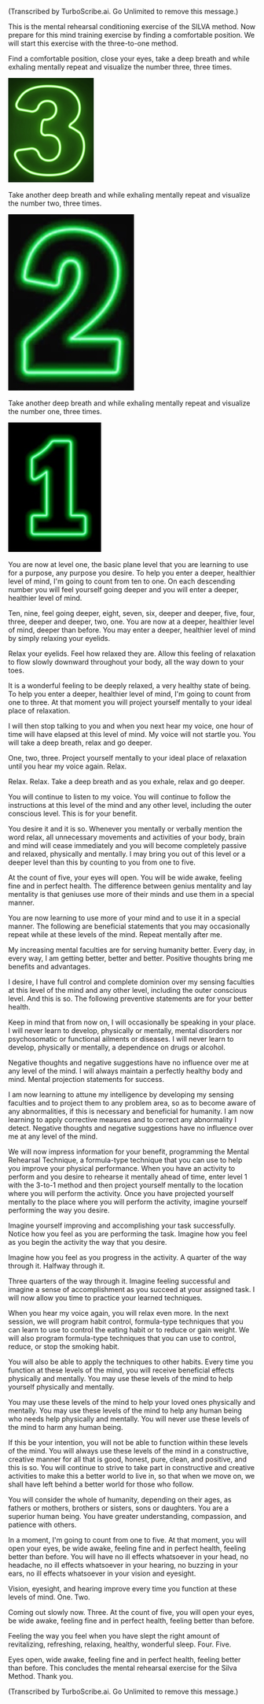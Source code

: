 (Transcribed by TurboScribe.ai. Go Unlimited to remove this message.)

This is the mental rehearsal conditioning exercise of the SILVA method. Now prepare for this mind training exercise by finding a comfortable position. We will start this exercise with the three-to-one method.

Find a comfortable position, close your eyes, take a deep breath and while exhaling mentally repeat and visualize the number three, three times. 

![Number 3](../00500-Numbers/images/52_50_Three.png)

Take another deep breath and while exhaling mentally repeat and visualize the number two, three times. 

![Number 2](../00500-Numbers/images/50_51_NeonNumberTwo.jpg)

Take another deep breath and while exhaling mentally repeat and visualize the number one, three times.

![Number 1](../00500-Numbers/images/49_50_NeonNumberOne.jpg)

You are now at level one, the basic plane level that you are learning to use for a purpose, any purpose you desire. To help you enter a deeper, healthier level of mind, I'm going to count from ten to one. On each descending number you will feel yourself going deeper and you will enter a deeper, healthier level of mind.

Ten, nine, feel going deeper, eight, seven, six, deeper and deeper, five, four, three, deeper and deeper, two, one. You are now at a deeper, healthier level of mind, deeper than before. You may enter a deeper, healthier level of mind by simply relaxing your eyelids. 

Relax your eyelids. Feel how relaxed they are. Allow this feeling of relaxation to flow slowly downward throughout your body, all the way down to your toes.

It is a wonderful feeling to be deeply relaxed, a very healthy state of being. To help you enter a deeper, healthier level of mind, I'm going to count from one to three. At that moment you will project yourself mentally to your ideal place of relaxation.

I will then stop talking to you and when you next hear my voice, one hour of time will have elapsed at this level of mind. My voice will not startle you. You will take a deep breath, relax and go deeper.

One, two, three. Project yourself mentally to your ideal place of relaxation until you hear my voice again. Relax.

Relax. Relax. Take a deep breath and as you exhale, relax and go deeper.

You will continue to listen to my voice. You will continue to follow the instructions at this level of the mind and any other level, including the outer conscious level. This is for your benefit. 

You desire it and it is so. Whenever you mentally or verbally mention the word relax, all unnecessary movements and activities of your body, brain and mind will cease immediately and you will become completely passive and relaxed, physically and mentally. I may bring you out of this level or a deeper level than this by counting to you from one to five.

At the count of five, your eyes will open. You will be wide awake, feeling fine and in perfect health. The difference between genius mentality and lay mentality is that geniuses use more of their minds and use them in a special manner.

You are now learning to use more of your mind and to use it in a special manner. The following are beneficial statements that you may occasionally repeat while at these levels of the mind. Repeat mentally after me.

My increasing mental faculties are for serving humanity better. Every day, in every way, I am getting better, better and better. Positive thoughts bring me benefits and advantages. 

I desire, I have full control and complete dominion over my sensing faculties at this level of the mind and any other level, including the outer conscious level. And this is so. The following preventive statements are for your better health. 

Keep in mind that from now on, I will occasionally be speaking in your place. I will never learn to develop, physically or mentally, mental disorders nor psychosomatic or functional ailments or diseases. I will never learn to develop, physically or mentally, a dependence on drugs or alcohol.

Negative thoughts and negative suggestions have no influence over me at any level of the mind. I will always maintain a perfectly healthy body and mind. Mental projection statements for success.

I am now learning to attune my intelligence by developing my sensing faculties and to project them to any problem area, so as to become aware of any abnormalities, if this is necessary and beneficial for humanity. I am now learning to apply corrective measures and to correct any abnormality I detect. Negative thoughts and negative suggestions have no influence over me at any level of the mind.

We will now impress information for your benefit, programming the Mental Rehearsal Technique, a formula-type technique that you can use to help you improve your physical performance. When you have an activity to perform and you desire to rehearse it mentally ahead of time, enter level 1 with the 3-to-1 method and then project yourself mentally to the location where you will perform the activity. Once you have projected yourself mentally to the place where you will perform the activity, imagine yourself performing the way you desire.

Imagine yourself improving and accomplishing your task successfully. Notice how you feel as you are performing the task. Imagine how you feel as you begin the activity the way that you desire.

Imagine how you feel as you progress in the activity. A quarter of the way through it. Halfway through it.

Three quarters of the way through it. Imagine feeling successful and imagine a sense of accomplishment as you succeed at your assigned task. I will now allow you time to practice your learned techniques.

When you hear my voice again, you will relax even more. In the next session, we will program habit control, formula-type techniques that you can learn to use to control the eating habit or to reduce or gain weight. We will also program formula-type techniques that you can use to control, reduce, or stop the smoking habit.

You will also be able to apply the techniques to other habits. Every time you function at these levels of the mind, you will receive beneficial effects physically and mentally. You may use these levels of the mind to help yourself physically and mentally.

You may use these levels of the mind to help your loved ones physically and mentally. You may use these levels of the mind to help any human being who needs help physically and mentally. You will never use these levels of the mind to harm any human being.

If this be your intention, you will not be able to function within these levels of the mind. You will always use these levels of the mind in a constructive, creative manner for all that is good, honest, pure, clean, and positive, and this is so. You will continue to strive to take part in constructive and creative activities to make this a better world to live in, so that when we move on, we shall have left behind a better world for those who follow.

You will consider the whole of humanity, depending on their ages, as fathers or mothers, brothers or sisters, sons or daughters. You are a superior human being. You have greater understanding, compassion, and patience with others.

In a moment, I'm going to count from one to five. At that moment, you will open your eyes, be wide awake, feeling fine and in perfect health, feeling better than before. You will have no ill effects whatsoever in your head, no headache, no ill effects whatsoever in your hearing, no buzzing in your ears, no ill effects whatsoever in your vision and eyesight.

Vision, eyesight, and hearing improve every time you function at these levels of mind. One. Two.

Coming out slowly now. Three. At the count of five, you will open your eyes, be wide awake, feeling fine and in perfect health, feeling better than before.

Feeling the way you feel when you have slept the right amount of revitalizing, refreshing, relaxing, healthy, wonderful sleep. Four. Five. 

Eyes open, wide awake, feeling fine and in perfect health, feeling better than before. This concludes the mental rehearsal exercise for the Silva Method. Thank you.

(Transcribed by TurboScribe.ai. Go Unlimited to remove this message.)